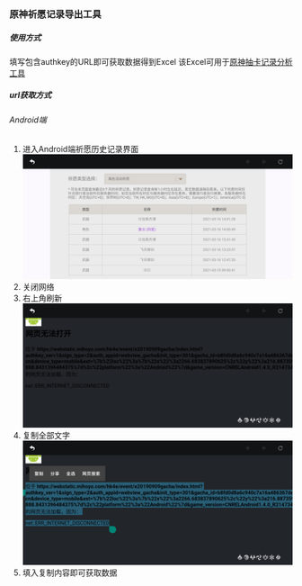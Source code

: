 ### 原神祈愿记录导出工具
##### 使用方式

填写包含authkey的URL即可获取数据得到Excel
该Excel可用于[原神抽卡记录分析工具](https://genshin-gacha-analyzer.vercel.app/)

##### url获取方式
###### Android端
1. 进入Android端祈愿历史记录界面
![P1](./pic/P1.jpg)
2. 关闭网络
3. 右上角刷新
![P2](./pic/P2.jpg)
4. 复制全部文字
![p3](pic/P3.jpg)
5. 填入复制内容即可获取数据
